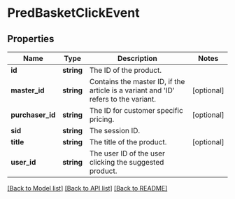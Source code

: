 # PredBasketClickEvent

## Properties
Name | Type | Description | Notes
------------ | ------------- | ------------- | -------------
**id** | **string** | The ID of the product. | 
**master_id** | **string** | Contains the master ID, if the article is a variant and &#x27;ID&#x27; refers to the variant. | [optional] 
**purchaser_id** | **string** | The ID for customer specific pricing. | [optional] 
**sid** | **string** | The session ID. | 
**title** | **string** | The title of the product. | [optional] 
**user_id** | **string** | The user ID of the user clicking the suggested product. | 

[[Back to Model list]](../../README.md#documentation-for-models) [[Back to API list]](../../README.md#documentation-for-api-endpoints) [[Back to README]](../../README.md)

